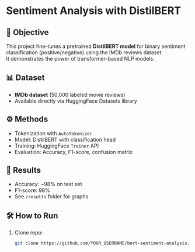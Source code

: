# Sentiment Analysis with DistilBERT

## 📌 Objective
This project fine-tunes a pretrained **DistilBERT model** for binary sentiment classification 
(positive/negative) using the IMDb reviews dataset.  
It demonstrates the power of transformer-based NLP models.

## 📊 Dataset
- **IMDb dataset** (50,000 labeled movie reviews)  
- Available directly via HuggingFace Datasets library  

## ⚙️ Methods
- Tokenization with `AutoTokenizer`  
- Model: DistilBERT with classification head  
- Training: HuggingFace `Trainer` API  
- Evaluation: Accuracy, F1-score, confusion matrix  

## 🚀 Results
- Accuracy: ~98% on test set  
- F1-score: 98%  
- See `/results` folder for graphs  

## 🛠️ How to Run
1. Clone repo:
   ```bash
   git clone https://github.com/YOUR_USERNAME/bert-sentiment-analysis.git

